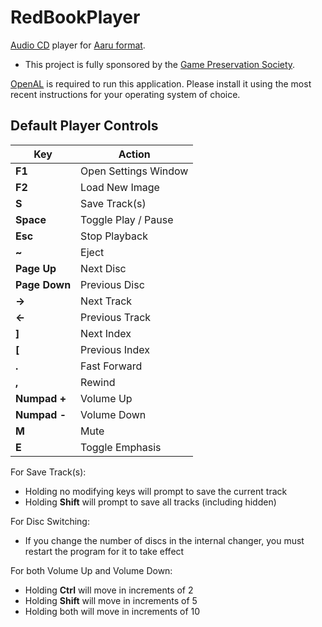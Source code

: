 # RedBookPlayer

[Audio CD](https://en.wikipedia.org/wiki/Compact_Disc_Digital_Audio) player for [Aaru format](https://github.com/aaru-dps/Aaru).

* This project is fully sponsored by the [Game Preservation Society](https://www.gamepres.org/en/).

[OpenAL](https://www.openal.org/) is required to run this application. Please install it using the most recent instructions for your operating system of choice.

## Default Player Controls

| Key | Action |
| --- | ------ |
| **F1**  | Open Settings Window |
| **F2** | Load New Image |
| **S** | Save Track(s) |
| **Space** | Toggle Play / Pause |
| **Esc** | Stop Playback |
| **~** | Eject |
| **Page Up** | Next Disc |
| **Page Down** | Previous Disc |
| **&#8594;** | Next Track |
| **&#8592;** | Previous Track |
| **]** | Next Index |
| **[** | Previous Index |
| **.** | Fast Forward |
| **,** | Rewind |
| **Numpad +** | Volume Up |
| **Numpad -** | Volume Down |
| **M** | Mute |
| **E** | Toggle Emphasis |

For Save Track(s):
- Holding no modifying keys will prompt to save the current track
- Holding **Shift** will prompt to save all tracks (including hidden)

For Disc Switching:
- If you change the number of discs in the internal changer, you must restart the program for it to take effect

For both Volume Up and Volume Down:
- Holding **Ctrl** will move in increments of 2
- Holding **Shift** will move in increments of 5
- Holding both will move in increments of 10